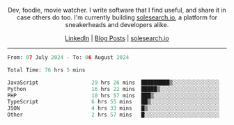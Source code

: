 <p align="center">Dev, foodie, movie watcher. I write software that I find useful, and share it in case others do too. I'm currently building <a href="https://solesearch.io">solesearch.io</a>, a platform for sneakerheads and developers alike.</p>
<p align="center">
  <a href="https://www.linkedin.com/in/peter-rauscher">LinkedIn</a>
  |
  <a href="https://dev.to/peterrauscher">Blog Posts</a>
  |
  <a href="https://solesearch.io">solesearch.io</a>
</p>
<hr/>
<!--START_SECTION:waka-->

```python
From: 07 July 2024 - To: 06 August 2024

Total Time: 76 hrs 5 mins

JavaScript                 29 hrs 26 mins  █████████▒░░░░░░░░░░░░░░░   37.24 %
Python                     16 hrs 22 mins  █████▒░░░░░░░░░░░░░░░░░░░   20.71 %
PHP                        10 hrs 57 mins  ███▒░░░░░░░░░░░░░░░░░░░░░   13.86 %
TypeScript                 6 hrs 55 mins   ██▒░░░░░░░░░░░░░░░░░░░░░░   08.76 %
JSON                       4 hrs 33 mins   █▒░░░░░░░░░░░░░░░░░░░░░░░   05.76 %
Other                      2 hrs 57 mins   █░░░░░░░░░░░░░░░░░░░░░░░░   03.75 %
```

<!--END_SECTION:waka-->
